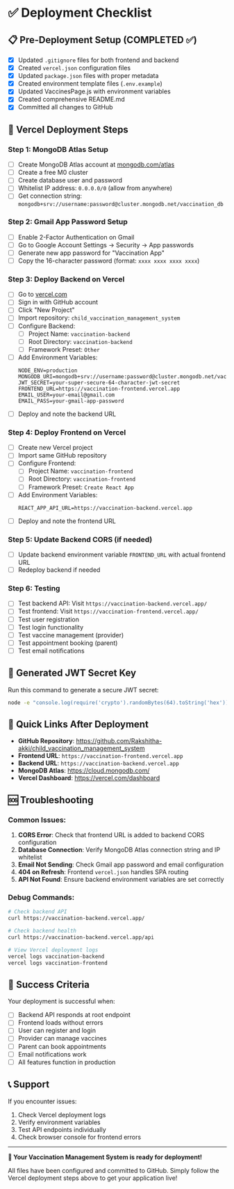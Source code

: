 # ✅ Deployment Checklist

## 📋 Pre-Deployment Setup (COMPLETED ✅)

- [x] Updated `.gitignore` files for both frontend and backend
- [x] Created `vercel.json` configuration files
- [x] Updated `package.json` files with proper metadata
- [x] Created environment template files (`.env.example`)
- [x] Updated VaccinesPage.js with environment variables
- [x] Created comprehensive README.md
- [x] Committed all changes to GitHub

## 🚀 Vercel Deployment Steps

### Step 1: MongoDB Atlas Setup
- [ ] Create MongoDB Atlas account at [mongodb.com/atlas](https://mongodb.com/atlas)
- [ ] Create a free M0 cluster
- [ ] Create database user and password
- [ ] Whitelist IP address: `0.0.0.0/0` (allow from anywhere)
- [ ] Get connection string: `mongodb+srv://username:password@cluster.mongodb.net/vaccination_db`

### Step 2: Gmail App Password Setup
- [ ] Enable 2-Factor Authentication on Gmail
- [ ] Go to Google Account Settings → Security → App passwords
- [ ] Generate new app password for "Vaccination App"
- [ ] Copy the 16-character password (format: `xxxx xxxx xxxx xxxx`)

### Step 3: Deploy Backend on Vercel
- [ ] Go to [vercel.com](https://vercel.com)
- [ ] Sign in with GitHub account
- [ ] Click "New Project"
- [ ] Import repository: `child_vaccination_management_system`
- [ ] Configure Backend:
  - [ ] Project Name: `vaccination-backend`
  - [ ] Root Directory: `vaccination-backend`
  - [ ] Framework Preset: `Other`
- [ ] Add Environment Variables:
  ```
  NODE_ENV=production
  MONGODB_URI=mongodb+srv://username:password@cluster.mongodb.net/vaccination_db
  JWT_SECRET=your-super-secure-64-character-jwt-secret
  FRONTEND_URL=https://vaccination-frontend.vercel.app
  EMAIL_USER=your-email@gmail.com
  EMAIL_PASS=your-gmail-app-password
  ```
- [ ] Deploy and note the backend URL

### Step 4: Deploy Frontend on Vercel
- [ ] Create new Vercel project
- [ ] Import same GitHub repository
- [ ] Configure Frontend:
  - [ ] Project Name: `vaccination-frontend`
  - [ ] Root Directory: `vaccination-frontend`
  - [ ] Framework Preset: `Create React App`
- [ ] Add Environment Variables:
  ```
  REACT_APP_API_URL=https://vaccination-backend.vercel.app
  ```
- [ ] Deploy and note the frontend URL

### Step 5: Update Backend CORS (if needed)
- [ ] Update backend environment variable `FRONTEND_URL` with actual frontend URL
- [ ] Redeploy backend if needed

### Step 6: Testing
- [ ] Test backend API: Visit `https://vaccination-backend.vercel.app/`
- [ ] Test frontend: Visit `https://vaccination-frontend.vercel.app/`
- [ ] Test user registration
- [ ] Test login functionality
- [ ] Test vaccine management (provider)
- [ ] Test appointment booking (parent)
- [ ] Test email notifications

## 🔧 Generated JWT Secret Key

Run this command to generate a secure JWT secret:
```bash
node -e "console.log(require('crypto').randomBytes(64).toString('hex'))"
```

## 📱 Quick Links After Deployment

- **GitHub Repository**: https://github.com/Rakshitha-akki/child_vaccination_management_system
- **Frontend URL**: `https://vaccination-frontend.vercel.app`
- **Backend URL**: `https://vaccination-backend.vercel.app`
- **MongoDB Atlas**: https://cloud.mongodb.com/
- **Vercel Dashboard**: https://vercel.com/dashboard

## 🆘 Troubleshooting

### Common Issues:
1. **CORS Error**: Check that frontend URL is added to backend CORS configuration
2. **Database Connection**: Verify MongoDB Atlas connection string and IP whitelist
3. **Email Not Sending**: Check Gmail app password and email configuration
4. **404 on Refresh**: Frontend `vercel.json` handles SPA routing
5. **API Not Found**: Ensure backend environment variables are set correctly

### Debug Commands:
```bash
# Check backend API
curl https://vaccination-backend.vercel.app/

# Check backend health
curl https://vaccination-backend.vercel.app/api

# View Vercel deployment logs
vercel logs vaccination-backend
vercel logs vaccination-frontend
```

## 🎉 Success Criteria

Your deployment is successful when:
- [ ] Backend API responds at root endpoint
- [ ] Frontend loads without errors
- [ ] User can register and login
- [ ] Provider can manage vaccines
- [ ] Parent can book appointments
- [ ] Email notifications work
- [ ] All features function in production

## 📞 Support

If you encounter issues:
1. Check Vercel deployment logs
2. Verify environment variables
3. Test API endpoints individually
4. Check browser console for frontend errors

---

**🚀 Your Vaccination Management System is ready for deployment!**

All files have been configured and committed to GitHub. Simply follow the Vercel deployment steps above to get your application live!
